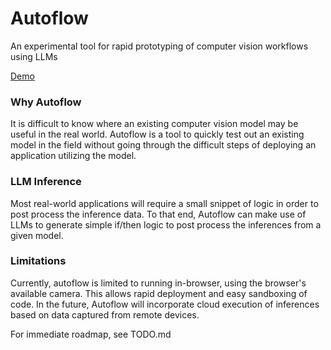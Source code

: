 # Autoflow
An experimental tool for rapid prototyping of computer vision workflows using LLMs

[Demo](https://autoflow-sberan.vercel.app)

### Why Autoflow
It is difficult to know where an existing computer vision model may be useful in the real world. Autoflow is a tool to quickly test out an existing model in the field without going through the difficult steps of deploying an application utilizing the model.

### LLM Inference
Most real-world applications will require a small snippet of logic in order to post process the inference data. To that end, Autoflow can make use of LLMs to generate simple if/then logic to post process the inferences from a given model.

### Limitations
Currently, autoflow is limited to running in-browser, using the browser's available camera. This allows rapid deployment and easy sandboxing of code. In the future, Autoflow will incorporate cloud execution of inferences based on data captured from remote devices.

For immediate roadmap, see TODO.md

